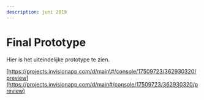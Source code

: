 ```yaml
---
description: juni 2019
---
```


# Final Prototype

Hier is het uiteindelijke prototype te zien.

[https://projects.invisionapp.com/d/main\#/console/17509723/362930320/preview](https://projects.invisionapp.com/d/main#/console/17509723/362930320/preview)

